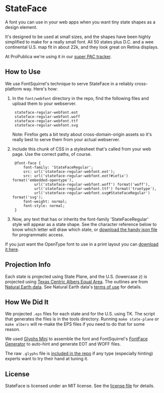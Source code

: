# StateFace

A font you can use in your web apps when you want tiny state shapes as a design element. 

It's designed to be used at small sizes, and the shapes have been highly simplified to make for a really small font. All 50 states plus D.C. and a wee continental U.S. map fit in about 22k, and they look great on Retina displays.

At ProPublica we're using it in our [super PAC tracker](http://projects.propublica.org/pactrack).

## How to Use

We use FontSquirrel's technique to serve StateFace in a reliably cross-platform way. Here's how:


1. In the `font/webfont` directory in the repo, find the following files and upload them to your webserver. 

        stateface-regular-webfont.eot
        stateface-regular-webfont.woff
        stateface-regular-webfont.ttf
        stateface-regular-webfont.svg

    Note: Firefox gets a bit testy about cross-domain-origin assets so it's really best to serve them from your actual webserver.

2. Include this chunk of CSS in a stylesheet that's called from your web page. Use the correct paths, of course.

        @font-face {
            font-family: 'StateFaceRegular';
            src: url('stateface-regular-webfont.eot');
            src: url('stateface-regular-webfont.eot?#iefix') format('embedded-opentype'),
                 url('stateface-regular-webfont.woff') format('woff'),
                 url('stateface-regular-webfont.ttf') format('truetype'),
                 url('stateface-regular-webfont.svg#StateFaceRegular') format('svg');
            font-weight: normal;
            font-style: normal;
        }
    
3. Now, any text that has or inherits the font-family 'StateFaceRegular' style will appear as a state shape. See the character reference below to know which letter will draw which state, or [download the handy json file](http://propublica.github.com/stateface/reference/stateface.json) for programmatic access.

If you just want the OpenType font to use in a print layout you can [download it here](http://propublica.github.com/stateface/font/StateFace-Regular.otf).

## Projection Info

Each state is projected using State Plane, and the U.S. (lowercase z) is projected using [Texas Centric Albers Equal Area](http://spatialreference.org/ref/epsg/3083/). The outlines are from [Natural Earth data](http://www.naturalearthdata.com/). See Natural Earth data's [terms of use](http://www.naturalearthdata.com/about/terms-of-use/) for details.

## How We Did It

We projected `.eps` files for each state and for the U.S. using TK. The script that generates the files is in the tools directory. Running `make state-plane` or `make albers` will re-make the EPS files if you need to do that for some reason.

We used [Glyphs Mini](http://itunes.apple.com/us/app/glyphs-mini/id469036911?mt=12) to assemble the font and FontSquirrel's [FontFace Generator](http://www.fontsquirrel.com/fontface/generator) to auto-hint and generate EOT and WOFF files.

The raw `.glyphs` file is [included in the repo](http://propublica.github.com/stateface/font/stateface.glyphs) if any type (especially hinting) experts want to try their hand at tuning it.

## License

StateFace is licensed under an MIT license. See the [license file](http://propublica.github.com/stateface/LICENSE.txt) for details.